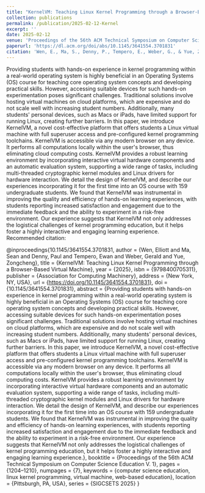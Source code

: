 ```yaml
---
title: "KernelVM: Teaching Linux Kernel Programming through a Browser-Based Virtual Machine"
collection: publications
permalink: /publication/2025-02-12-Kernel
excerpt: ''
date: 2025-02-12
venue: 'Proceedings of the 56th ACM Technical Symposium on Computer Science Education V. 1'
paperurl: 'https://dl.acm.org/doi/abs/10.1145/3641554.3701831'
citation: 'Wen, E., Ma, S., Denny, P., Tempero, E., Weber, G., & Yue, Z. (2025, February). KernelVM: Teaching Linux Kernel Programming through a Browser-Based Virtual Machine. In Proceedings of the 56th ACM Technical Symposium on Computer Science Education V. 1 (pp. 1204-1210).'
---
```


Providing students with hands-on experience in kernel programming within a real-world operating system is highly beneficial in an Operating Systems (OS) course for teaching core operating system concepts and developing practical skills. However, accessing suitable devices for such hands-on experimentation poses significant challenges. Traditional solutions involve hosting virtual machines on cloud platforms, which are expensive and do not scale well with increasing student numbers. Additionally, many students' personal devices, such as Macs or iPads, have limited support for running Linux, creating further barriers. In this paper, we introduce KernelVM, a novel cost-effective platform that offers students a Linux virtual machine with full superuser access and pre-configured kernel programming toolchains. KernelVM is accessible via any modern browser on any device. It performs all computations locally within the user's browser, thus eliminating cloud computing costs. KernelVM provides a robust learning environment by incorporating interactive virtual hardware components and an automatic evaluation system, supporting a wide range of tasks, including multi-threaded cryptographic kernel modules and Linux drivers for hardware interaction. We detail the design of KernelVM, and describe our experiences incorporating it for the first time into an OS course with 159 undergraduate students. We found that KernelVM was instrumental in improving the quality and efficiency of hands-on learning experiences, with students reporting increased satisfaction and engagement due to the immediate feedback and the ability to experiment in a risk-free environment. Our experience suggests that KernelVM not only addresses the logistical challenges of kernel programming education, but it helps foster a highly interactive and engaging learning experience.
Recommended citation: 

@inproceedings{10.1145/3641554.3701831,
author = {Wen, Elliott and Ma, Sean and Denny, Paul and Tempero, Ewan and Weber, Gerald and Yue, Zongcheng},
title = {KernelVM: Teaching Linux Kernel Programming through a Browser-Based Virtual Machine},
year = {2025},
isbn = {9798400705311},
publisher = {Association for Computing Machinery},
address = {New York, NY, USA},
url = {https://doi.org/10.1145/3641554.3701831},
doi = {10.1145/3641554.3701831},
abstract = {Providing students with hands-on experience in kernel programming within a real-world operating system is highly beneficial in an Operating Systems (OS) course for teaching core operating system concepts and developing practical skills. However, accessing suitable devices for such hands-on experimentation poses significant challenges. Traditional solutions involve hosting virtual machines on cloud platforms, which are expensive and do not scale well with increasing student numbers. Additionally, many students' personal devices, such as Macs or iPads, have limited support for running Linux, creating further barriers. In this paper, we introduce KernelVM, a novel cost-effective platform that offers students a Linux virtual machine with full superuser access and pre-configured kernel programming toolchains. KernelVM is accessible via any modern browser on any device. It performs all computations locally within the user's browser, thus eliminating cloud computing costs. KernelVM provides a robust learning environment by incorporating interactive virtual hardware components and an automatic evaluation system, supporting a wide range of tasks, including multi-threaded cryptographic kernel modules and Linux drivers for hardware interaction. We detail the design of KernelVM, and describe our experiences incorporating it for the first time into an OS course with 159 undergraduate students. We found that KernelVM was instrumental in improving the quality and efficiency of hands-on learning experiences, with students reporting increased satisfaction and engagement due to the immediate feedback and the ability to experiment in a risk-free environment. Our experience suggests that KernelVM not only addresses the logistical challenges of kernel programming education, but it helps foster a highly interactive and engaging learning experience.},
booktitle = {Proceedings of the 56th ACM Technical Symposium on Computer Science Education V. 1},
pages = {1204–1210},
numpages = {7},
keywords = {computer science education, linux kernel programming, virtual machine, web-based education},
location = {Pittsburgh, PA, USA},
series = {SIGCSETS 2025}
}
